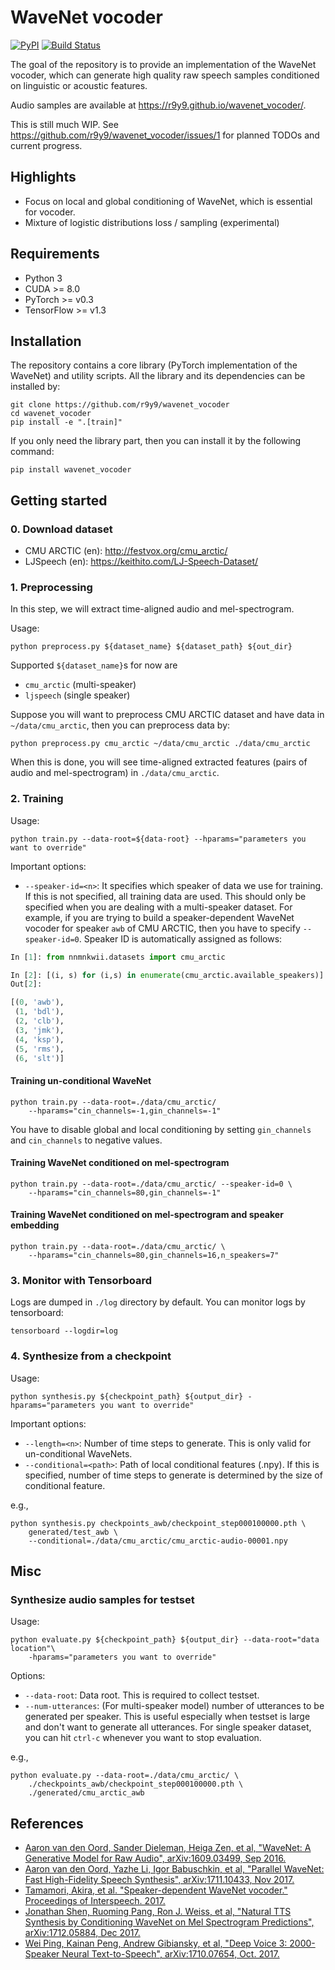 # WaveNet vocoder

[![PyPI](https://img.shields.io/pypi/v/wavenet_vocoder.svg)](https://pypi.python.org/pypi/wavenet_vocoder)
[![Build Status](https://travis-ci.org/r9y9/wavenet_vocoder.svg?branch=master)](https://travis-ci.org/r9y9/wavenet_vocoder)

The goal of the repository is to provide an implementation of the WaveNet vocoder, which can generate high quality raw speech samples conditioned on linguistic or acoustic features.

Audio samples are available at https://r9y9.github.io/wavenet_vocoder/.

This is still much WIP. See https://github.com/r9y9/wavenet_vocoder/issues/1 for planned TODOs and current progress.


## Highlights

- Focus on local and global conditioning of WaveNet, which is essential for vocoder.
- Mixture of logistic distributions loss / sampling (experimental)

## Requirements

- Python 3
- CUDA >= 8.0
- PyTorch >= v0.3
- TensorFlow >= v1.3

## Installation

The repository contains a core library (PyTorch implementation of the WaveNet) and utility scripts. All the library and its dependencies can be installed by:

```
git clone https://github.com/r9y9/wavenet_vocoder
cd wavenet_vocoder
pip install -e ".[train]"
```

If you only need the library part, then you can install it by the following command:

```
pip install wavenet_vocoder
```


## Getting started

### 0. Download dataset

- CMU ARCTIC (en): http://festvox.org/cmu_arctic/
- LJSpeech (en): https://keithito.com/LJ-Speech-Dataset/

### 1. Preprocessing

In this step, we will extract time-aligned audio and mel-spectrogram.

Usage:

```
python preprocess.py ${dataset_name} ${dataset_path} ${out_dir}
```

Supported `${dataset_name}`s for now are

- `cmu_arctic` (multi-speaker)
- `ljspeech` (single speaker)

Suppose you will want to preprocess CMU ARCTIC dataset and have data in `~/data/cmu_arctic`, then you can preprocess data by:

```
python preprocess.py cmu_arctic ~/data/cmu_arctic ./data/cmu_arctic
```

When this is done, you will see time-aligned extracted features (pairs of audio and mel-spectrogram) in `./data/cmu_arctic`.

### 2. Training

Usage:

```
python train.py --data-root=${data-root} --hparams="parameters you want to override"
```

Important options:

- `--speaker-id=<n>`: It specifies which speaker of data we use for training. If this is not specified, all training data are used. This should only be specified when you are dealing with a multi-speaker dataset. For example, if you are trying to build a speaker-dependent WaveNet vocoder for speaker `awb` of CMU ARCTIC, then you have to specify `--speaker-id=0`. Speaker ID is automatically assigned as follows:

```py
In [1]: from nnmnkwii.datasets import cmu_arctic

In [2]: [(i, s) for (i,s) in enumerate(cmu_arctic.available_speakers)]
Out[2]:

[(0, 'awb'),
 (1, 'bdl'),
 (2, 'clb'),
 (3, 'jmk'),
 (4, 'ksp'),
 (5, 'rms'),
 (6, 'slt')]
```

#### Training un-conditional WaveNet

```
python train.py --data-root=./data/cmu_arctic/
    --hparams="cin_channels=-1,gin_channels=-1"
```

You have to disable global and local conditioning by setting `gin_channels` and `cin_channels` to negative values.

#### Training WaveNet conditioned on mel-spectrogram

```
python train.py --data-root=./data/cmu_arctic/ --speaker-id=0 \
    --hparams="cin_channels=80,gin_channels=-1"
```

#### Training WaveNet conditioned on mel-spectrogram and speaker embedding

```
python train.py --data-root=./data/cmu_arctic/ \
    --hparams="cin_channels=80,gin_channels=16,n_speakers=7"
```

### 3. Monitor with Tensorboard

Logs are dumped in `./log` directory by default. You can monitor logs by tensorboard:

```
tensorboard --logdir=log
```

### 4. Synthesize from a checkpoint

Usage:

```
python synthesis.py ${checkpoint_path} ${output_dir} -hparams="parameters you want to override"
```

Important options:

- `--length=<n>`: Number of time steps to generate. This is only valid for un-conditional WaveNets.
- `--conditional=<path>`: Path of local conditional features (.npy). If this is specified, number of time steps to generate is determined by the size of conditional feature.

e.g.,

```
python synthesis.py checkpoints_awb/checkpoint_step000100000.pth \
    generated/test_awb \
    --conditional=./data/cmu_arctic/cmu_arctic-audio-00001.npy
```

## Misc

### Synthesize audio samples for testset

Usage:


```
python evaluate.py ${checkpoint_path} ${output_dir} --data-root="data location"\
    -hparams="parameters you want to override"
```

Options:

- `--data-root`: Data root. This is required to collect testset.
- `--num-utterances`: (For multi-speaker model) number of utterances to be generated per speaker. This is useful especially when testset is large and don't want to generate all utterances. For single speaker dataset, you can hit `ctrl-c` whenever you want to stop evaluation.

e.g.,

```
python evaluate.py --data-root=./data/cmu_arctic/ \
    ./checkpoints_awb/checkpoint_step000100000.pth \
    ./generated/cmu_arctic_awb
```

## References

- [Aaron van den Oord, Sander Dieleman, Heiga Zen, et al, "WaveNet: A Generative Model for Raw Audio", 	arXiv:1609.03499, Sep 2016.](https://arxiv.org/abs/1609.03499)
- [Aaron van den Oord, Yazhe Li, Igor Babuschkin, et al, "Parallel WaveNet: Fast High-Fidelity Speech Synthesis", 	arXiv:1711.10433, Nov 2017.](https://arxiv.org/abs/1711.10433)
- [Tamamori, Akira, et al. "Speaker-dependent WaveNet vocoder." Proceedings of Interspeech. 2017.](http://www.isca-speech.org/archive/Interspeech_2017/pdfs/0314.PDF)
- [Jonathan Shen, Ruoming Pang, Ron J. Weiss, et al, "Natural TTS Synthesis by Conditioning WaveNet on Mel Spectrogram Predictions", arXiv:1712.05884, Dec 2017.](https://arxiv.org/abs/1712.05884)
- [Wei Ping, Kainan Peng, Andrew Gibiansky, et al, "Deep Voice 3: 2000-Speaker Neural Text-to-Speech", arXiv:1710.07654, Oct. 2017.](https://arxiv.org/abs/1710.07654)
